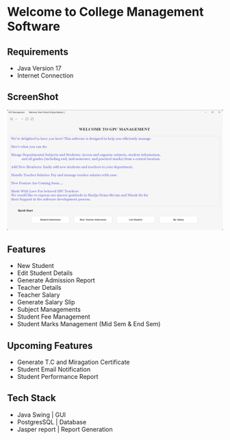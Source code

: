 # Welcome to College Management Software

## Requirements
- Java Version 17
-  Internet Connection
## ScreenShot
![Home Page](./screenshot/home.png "Home")
## Features

- New Student
- Edit Student Details
- Generate Admission Report
- Teacher Details
- Teacher Salary
- Generate Salary Slip
- Subject Managements
- Student Fee Management
- Student Marks Management (Mid Sem & End Sem)

## Upcoming Features
- Generate T.C and Miragation Certificate
- Student Email Notification
- Student Performance Report

## Tech Stack
- Java Swing | GUI
- PostgresSQL |  Database
- Jasper report | Report Generation
